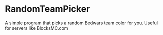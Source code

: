 # RandomTeamPicker
A simple program that picks a random Bedwars team color for you. Useful for servers like BlocksMC.com
